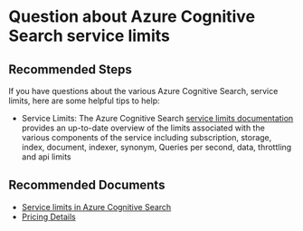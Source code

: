 <properties
	pageTitle="Search Index/Question about index related service limits"
	description="Question about Azure Cognitive Search service limits"
	service="microsoft.search"
	resource="searchservices"
	authors="liamca"
	ms.author="liamca"
	selfHelpType="generic"
	displayOrder="3"
	supportTopicIds="32681382"
	resourceTags=""
	productPesIds="15568"
	articleId="search-index-related-service-limits"
	cloudEnvironments="public, Fairfax"
	ownershipId="AzureSearch_AzureSearch"
/>

# Question about Azure Cognitive Search service limits

## **Recommended Steps**

If you have questions about the various Azure Cognitive Search, service limits, here are some helpful tips to help:

* Service Limits: The Azure Cognitive Search [service limits documentation](https://docs.microsoft.com/azure/search/search-limits-quotas-capacity) provides an up-to-date overview of the limits associated with the various components of the service including subscription, storage, index, document, indexer, synonym, Queries per second, data, throttling and api limits

## **Recommended Documents**

* [Service limits in Azure Cognitive Search](https://docs.microsoft.com/azure/search/search-limits-quotas-capacity)
* [Pricing Details](https://azure.microsoft.com/pricing/details/search/)